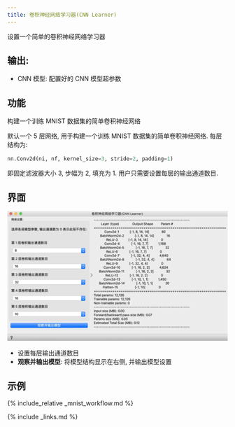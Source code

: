 ```yaml
---
title: 卷积神经网络学习器(CNN Learner)
---
```


设置一个简单的卷积神经网络学习器




## 输出: 
* CNN 模型: 配置好的 CNN 模型超参数

## 功能
构建一个训练 MNIST 数据集的简单卷积神经网络

默认一个 5 层网络, 用于构建一个训练 MNIST 数据集的简单卷积神经网络. 每层结构为:

```python
nn.Conv2d(ni, nf, kernel_size=3, stride=2, padding=1)
```

即固定滤波器大小 3, 步幅为 2, 填充为 1. 用户只需要设置每层的输出通道数目.

## 界面

![](/assets/images/deeplearning/cnnlearner.png.webp)


* 设置每层输出通道数目
* **观察并输出模型**: 将模型结构显示在右侧, 并输出模型设置

## 示例

{% include_relative _mnist_workflow.md %}


{% include _links.md %}